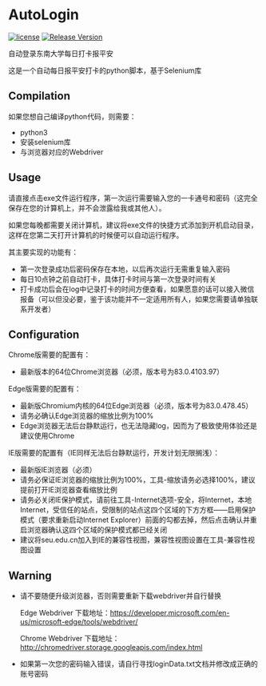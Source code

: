 # AutoLogin

[![license](https://img.shields.io/github/license/StephenHoo/AutoLogin)](https://github.com/StephenHoo/AutoLogin/blob/master/LICENSE)
[![Release Version](https://img.shields.io/github/release/StephenHoo/AutoLogin)](https://github.com/StephenHoo/AutoLogin/releases)

自动登录东南大学每日打卡报平安

这是一个自动每日报平安打卡的python脚本，基于Selenium库

## Compilation

如果您想自己编译python代码，则需要：

* python3
* 安装selenium库
* 与浏览器对应的Webdriver

## Usage

请直接点击exe文件运行程序，第一次运行需要输入您的一卡通号和密码（这完全保存在您的计算机上，并不会泄露给我或其他人）。

如果您每晚都需要关闭计算机，建议将exe文件的快捷方式添加到开机启动目录，这样在您第二天打开计算机的时候便可以自动运行程序。

其主要实现的功能有：

* 第一次登录成功后密码保存在本地，以后再次运行无需重复输入密码
* 每日10点钟之前自动打卡，具体打卡时间与第一次登录时间有关
* 打卡成功后会在log中记录打卡的时间方便查看，如果愿意的话可以接入微信报备（可以但没必要，鉴于该功能并不一定适用所有人，如果您需要请单独联系开发者）

## Configuration

Chrome版需要的配置有：

* 最新版本的64位Chrome浏览器（必须，版本号为83.0.4103.97）

Edge版需要的配置有：

* 最新版Chromium内核的64位Edge浏览器（必须，版本号为83.0.478.45）
* 请务必确认Edge浏览器的缩放比例为100%
* Edge浏览器无法后台静默运行，也无法隐藏log，因而为了极致使用体验还是建议使用Chrome

IE版需要的配置有（IE同样无法后台静默运行，开发计划无限搁浅）：

* 最新版IE浏览器（必须）
* 请务必保证IE浏览器的缩放比例为100%，工具-缩放请务必选择100%，建议提前打开IE浏览器查看缩放比例
* 请务必关闭IE保护模式，请前往工具-Internet选项-安全，将Internet，本地Internet，受信任的站点，受限制的站点这四个区域的下方方框——启用保护模式（要求重新启动Internet Explorer）前面的勾都去掉，然后点击确认并重启浏览器确认这四个区域的保护模式都已经关闭
* 建议将seu.edu.cn加入到IE的兼容性视图，兼容性视图设置在工具-兼容性视图设置

## Warning

* 请不要随便升级浏览器，否则需要重新下载webdriver并自行替换

   Edge Webdriver 下载地址：https://developer.microsoft.com/en-us/microsoft-edge/tools/webdriver/

   Chrome Webdriver 下载地址：http://chromedriver.storage.googleapis.com/index.html

* 如果第一次您的密码输入错误，请自行寻找loginData.txt文档并修改成正确的账号密码

